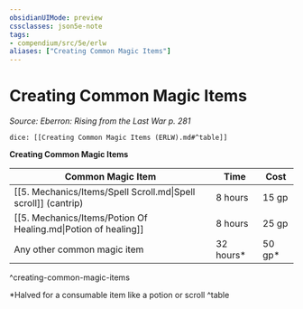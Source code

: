 ```yaml
---
obsidianUIMode: preview
cssclasses: json5e-note
tags:
- compendium/src/5e/erlw
aliases: ["Creating Common Magic Items"]
---
```

# Creating Common Magic Items
*Source: Eberron: Rising from the Last War p. 281* 

`dice: [[Creating Common Magic Items (ERLW).md#^table]]`

**Creating Common Magic Items**

| Common Magic Item | Time | Cost |
|-------------------|------|------|
| [[5. Mechanics/Items/Spell Scroll.md\|Spell scroll]] (cantrip) | 8 hours | 15 gp |
| [[5. Mechanics/Items/Potion Of Healing.md\|Potion of healing]] | 8 hours | 25 gp |
| Any other common magic item | 32 hours* | 50 gp* |
^creating-common-magic-items

*Halved for a consumable item like a potion or scroll
^table